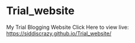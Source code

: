 # Trial_website
My Trial Blogging Website
Click Here to view live: https://siddiscrazy.github.io/Trial_website/
